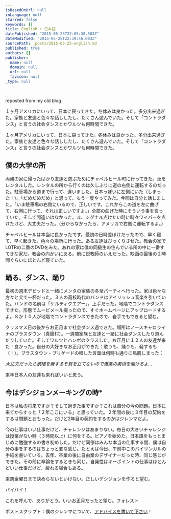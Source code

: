 ```yaml
---
isBasedOnUrl: null
inLanguage: null
starred: false
keywords: []
title: English + 日本語
datePublished: "2015-05-25T22:05:38.583Z"
dateModified: "2015-05-25T22:39:46.003Z"
sourcePath: _posts/2015-05-25-english.md
published: true
authors: []
publisher:
  name: null
  domain: null
  url: null
  favicon: null
_type: null

---
```

reposted from my old blog

１ヶ月アメリカにいって、日本に戻ってきた。冬休みは良かった。多分出来過ぎた。家族と友達と色々な話ししたし、たくさん遊んでいた。そして「コントラダンス」と言うの社会ダンスとかワルツも何時間できた。

１ヶ月アメリカにいって、日本に戻ってきた。冬休みは良かった。多分出来過ぎた。家族と友達と色々な話ししたし、たくさん遊んでいた。そして「コントラダンス」と言うの社会ダンスとかワルツも何時間できた。

## 僕の大学の所

両親の家に帰ったばかり友達と遊ぶためにチャペルヒール町に行ってきた。車をレンタルした。レンタルの所から行くのは久しぶりに道の右側に運転するのだった。駐車場から道まで行って、違いました。日本っぽいに左側にいた（しまった！）。「だめだめだめ」と思って、もう一度やってみた。今回は自分と話しました。「いま駐車場の右側にいるので、正しいです。これからこの道を左に曲げて、右側に行って、それは正しいですよ。」全部の曲げた時にそういう事を言っていた。そして間違いはなかった。ま、シグナル点けたい時に時々ワイパーを点けたけど、大丈夫だった。（分からなかったら、アメリカで右側に運転するよ。）

チャペルヒールは本当に良かったです。最初の日時差ぼけだったので、早く寝て、早く起きた。色々の場所に行った。ある友達はびっくりさせた。教会の家でLOTRの二番のDVDをみた。あれの家は僕の同級生の住んでいる所の中に一番すてきな家だ。教会の向かいにある。前に説教師のいえだった。映画の最後の２時間ぐらいにほとんど寝ていた。

## 踊る、ダンス、踊り

最初の週末デビッドと一緒にメンタの家族の冬至パーティへ行った。家は色々な方々と犬で一杯だった。３人の高校時代のバンドはアイリッシュ音楽を引いていた。バンドの名前は「ケルティクエアー」。上手だった。地階でコントラダンスできた。形態でムービメール撮ったので、すぐホームページにアップロードするよ。８か１０人が地階でコントラダンスできたので、岩手でもできると望む。

クリスマス日の後からお正月まで社会ダンス週できた。場所はノースキャロライナのブラスタウン（真鍮村）。一週間家族と友達と一緒に社会ダンスしたり遊んだりしていた。そしてワルツとハンボのクラスした。お正月に１２人の友達が来た！良かった。自分の大好きなお正月ができた：歌うも、踊りも、発するも（！）。ブラスタウン・ブリゲードの唱した言葉は何時も通りに鳥肌しまった：

_大丈夫だったら銃砲を発するぞ異を立てないので爆薬の美術を聞けるよ..._

来年日本人の友達も来ればいいと思う。

## 今はデシジョンメーキングの時\*

日本は私の将来ですか？そして過ぎた事ですか？これは自分の今の問題。日本に来てからすっと「２年ここにいる」と思っていた。２年間の後に３年目の契約をするは問題とおもった。だけど2年目の契約をするのかはジレンマだよ。

今の仕事はいい仕事だけど、チャレンジはあまりない。毎日の大きいチャレンジは授業がない時（３時間以上）に何をする。ピアノを始めた。日本語をもっとまじめに勉強するの書き初めした。だけど同僚はみんな本当の仕事する間、僕は自分の事をするのはちょっと変な感じ。たとえば今日、午前中このバイリンガルの手紙を書いている。去年、卒業の後に自由業のデザイナーだった時、同じ感じができた。その前に卒論をするときも同じ。自発性はキーポイントの仕事はほとんどいい仕事だけど、疲れる場合もある。

来週金曜日まで決めらないといけない。正しいデシジョンを作ると望む。

バイバイ！

これを呼んで、ありがとう。いいお正月だったと望む。フォレスト

ポストスクリプト：僕のジレンマについて、[アドバイスを書いて下さい][0]！

[0]: http://www.livejournal.com/users/forrestino/90412.html?mode=reply